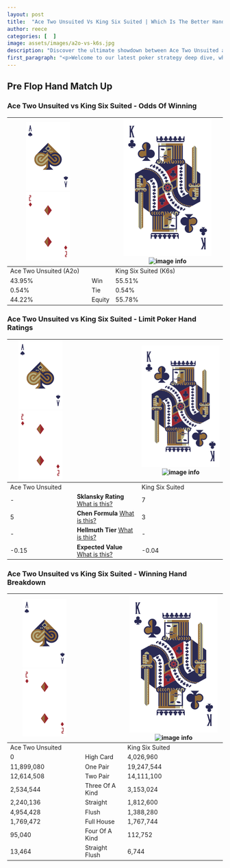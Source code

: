 ```yaml
---
layout: post
title:  "Ace Two Unsuited Vs King Six Suited | Which Is The Better Hand In Poker? A Complete Guide"
author: reece
categories: [  ]
image: assets/images/a2o-vs-k6s.jpg
description: "Discover the ultimate showdown between Ace Two Unsuited and King Six Suited in poker! Uncover the odds, strategies, and scenarios where one hand triumphs over the other. Get ready to up your poker game with this thrilling analysis."
first_paragraph: "<p>Welcome to our latest poker strategy deep dive, where we're pitting two distinct hands against each other in a high-stakes showdown: Ace Two Unsuited vs King Six Suited.</p><p>In the dynamic world of poker, every decision counts, and knowing which hand holds the upper hand is key to your success at the table.</p><p>In this article, we'll dissect these two hands, explore the scenarios where one dominates the other, and equip you with the knowledge to make strategic choices that can tip the odds in your favor.</p><p>Get ready to unravel the intriguing dynamics of these poker hands and elevate your game to new heights.</p>"
---
```




[comment]: # (sp0)

## Pre Flop Hand Match Up

<div class="table hand-ratings" markdown="1"> 



### Ace Two Unsuited vs King Six Suited - Odds Of Winning


    
| ![image info](assets/images/hand1/A.png) ![image info](assets/images/hand1/2o.png) |  | ![image info](assets/images/hand2/K.png) ![image info](assets/images/hand2/6s.png) |
| -------- | -------- | -------- |
| Ace Two Unsuited (A2o) |  | King Six Suited (K6s) |
| 43.95% | Win | 55.51% |
| 0.54% | Tie | 0.54% |
| 44.22% | Equity | 55.78% |




[comment]: # (sp1)



### Ace Two Unsuited vs King Six Suited - Limit Poker Hand Ratings


    
| ![image info](assets/images/hand1/A.png) ![image info](assets/images/hand1/2o.png) |  | ![image info](assets/images/hand2/K.png) ![image info](assets/images/hand2/6s.png) |
| -------- | -------- | -------- |
| Ace Two Unsuited |  | King Six Suited |
| - | **Sklansky Rating** [What is this?](/sklansky-rating-explained) | 7 |
| 5 | **Chen Formula** [What is this?](/chen-formula-explained) | 3 |
| - | **Hellmuth Tier** [What is this?](/Hellmuth-tier-explained) | - |
| -0.15 | **Expected Value** [What is this?](/expected-value-explained) | -0.04 |




[comment]: # (sp2)



### Ace Two Unsuited vs King Six Suited - Winning Hand Breakdown


    
| ![image info](assets/images/hand1/A.png) ![image info](assets/images/hand1/2o.png) |  | ![image info](assets/images/hand2/K.png) ![image info](assets/images/hand2/6s.png) |
| -------- | -------- | -------- |
| Ace Two Unsuited |  | King Six Suited |
| 0 | High Card | 4,026,960 |
| 11,899,080 | One Pair | 19,247,544 |
| 12,614,508 | Two Pair | 14,111,100 |
| 2,534,544 | Three Of A Kind | 3,153,024 |
| 2,240,136 | Straight | 1,812,600 |
| 4,954,428 | Flush | 1,388,280 |
| 1,769,472 | Full House | 1,767,744 |
| 95,040 | Four Of A Kind | 112,752 |
| 13,464 | Straight Flush | 6,744 |




[comment]: # (sp3)



</div>

[comment]: # (sp4)



[comment]: # (sp5)

